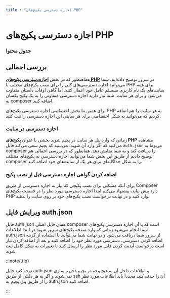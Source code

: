 ```yaml
---
title : "اجازه دسترسی پکیج‌های PHP"
---
```


# اجازه دسترسی پکیج‌های PHP 

### جدول محتوا 

## بررسی اجمالی

هماهنطور که در بخش [**اجازه‌دسترسی پکیج‌های PHP**](/servers/php-packages) در سرور توضیح داده‌ایم، شما می‌توانید اجازه دسترسی‌های کلی را برای نصب پکیج‌های مختلف با PHP برای همه سایت‌های یک نام کاربری سیستم عامل خود اعمال کنید. اما گاهی اوقات داستان متفاوت می‌شود و برای هر سایت، شما نیاز دارید اجازه دسترسی متفاوتی را به یک پکیج یکسان به composer اضافه کنید.

برای همین ما بخش اختصاصی اجازه دسترسی پکیج‌های PHP به هر سایت را هم اضافه کردیم که می‌توانید به شکل اختصاصی برای هر سایتی این اجازه دسترسی را ثبت کنید.

### اجازه دسترسی در سایت

زمانی که وارد پنل هر سایت در پچیم شوید بخشی با عنوان **پکیج‌های PHP** مشاهده می‌کنید که اگر وارد آن شوید، می‌بینید که پچیم سعی می‌کند فایل `auth.json` مربوط به composer را دریافت کند و به شما نمایش دهد. همانطور که در بررسی اجمالی هم توضیح دادیم از طریق این بخش شما می‌توانید اجازه دسترسی به پکیج‌های مختلف composer را به شکل جداگانه‌ای برای هر یک از سایت‌های خود اضافه کنید.

### اضافه کردن گواهی اجازه دسترسی قبل از نصب پکیج

برای آنکه مشکلی برای نصب پکیجی که نیاز به اجازه دسترسی از طریق Composer دارد پیش نیاید، پیشنهاد می‌کنم ابتدا اجازه دسترسی مورد نظر را در قسمت پکیج‌های PHP وارد کنید و در نهایت درخواست نصب پکیج‌های خود بر روی سایت را بدهید.

## ویرایش فایل auth.json

فایل auth.json همان فایل اصلی composer است که با آن اجازه دسترسی پکیج‌های شما انجام می‌شود زمانی که وارد صفحه پکیج‌های سرور شوید در ابتدا اطلاعات auth.json از سرور شما دریافت می‌شود و در نهایت شما می‌توانید با استفاده از گزینه اضافه کردن دسترسی، دسترسی مورد نظر خود را اضافه کنید و بعد از اضافه کردن نیاز است درخواست آپدیت کردن فایل مورد نظر را ارسال کنید تا تغییرات به شکل کامل ثبت شوند.

:::note{.tip}

توجه کنید فایل auth.json و اطلاعات داخل آن به هیچ وجه در پچیم ذخیره سازی نمی‌شوند و اگر به هر دلیلی از طریق ssh آن را حذف کنید مجددا باید اطلاعات مورد نظر را از طریق پنل پچیم به auth.json اضافه کنید.

:::
